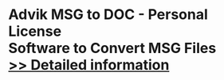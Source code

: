 # Advik MSG to DOC - Personal License<br />Software to Convert MSG Files<br />[>> Detailed information](https://secure.shareit.com/shareit/product.html?productid=300805769&affiliateid=200057808)